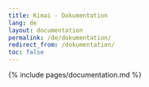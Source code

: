 ```yaml
---
title: Kimai - Dokumentation
lang: de
layout: documentation
permalink: /de/dokumentation/
redirect_from: /dokumentation/
toc: false
---
```


{% include pages/documentation.md %}
